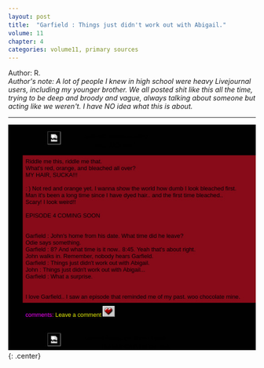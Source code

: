 ```yaml
---
layout: post
title:  "Garfield : Things just didn't work out with Abigail."
volume: 11
chapter: 4
categories: volume11, primary sources
---
```


Author: R.  
*Author's note: A lot of people I knew in high school were heavy Livejournal users, including my younger brother. We all posted shit like this all the time, trying to be deep and broody and vague, always talking about someone but acting like we weren't. I have NO idea what this is about.*

<hr/>

![note](/assets/img/dark-garfield.jpg){: .center} 